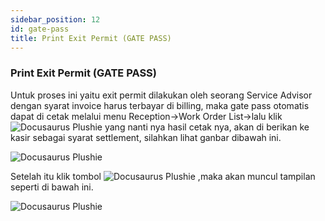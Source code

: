 ```yaml
---
sidebar_position: 12
id: gate-pass
title: Print Exit Permit (GATE PASS)
---
```


### Print Exit Permit (GATE PASS)

Untuk proses ini yaitu exit permit dilakukan oleh seorang Service Advisor dengan syarat invoice harus terbayar di billing, maka gate pass otomatis dapat di cetak melalui menu Reception->Work Order List->lalu klik ![Docusaurus Plushie](/img/body-painting/gate-pass/tigatitik.png) yang nanti nya hasil cetak nya, akan di berikan ke kasir sebagai syarat settlement, silahkan lihat ganbar dibawah ini.

![Docusaurus Plushie](/img/body-painting/gate-pass/1.png)

Setelah itu klik tombol ![Docusaurus Plushie](/img/body-painting/gate-pass/printexitpermit.png) ,maka akan muncul tampilan seperti di bawah ini.

![Docusaurus Plushie](/img/body-painting/gate-pass/2.png)